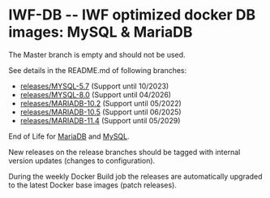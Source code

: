 IWF-DB -- IWF optimized docker DB images: MySQL & MariaDB
=========================================================

The Master branch is empty and should not be used.

See details in the README.md of following branches:

- [releases/MYSQL-5.7](https://github.com/iwf-web/docker-db/tree/releases/MYSQL-5.7) (Support until 10/2023)
- [releases/MYSQL-8.0](https://github.com/iwf-web/docker-db/tree/releases/MYSQL-8.0) (Support until 04/2026)
- [releases/MARIADB-10.2](https://github.com/iwf-web/docker-db/tree/releases/MARIADB-10.2) (Support until 05/2022)
- [releases/MARIADB-10.5](https://github.com/iwf-web/docker-db/tree/releases/MARIADB-10.5) (Support until 06/2025)
- [releases/MARIADB-11.4](https://github.com/iwf-web/docker-db/tree/releases/MARIADB-11.4) (Support until 05/2029)

End of Life for [MariaDB](https://endoflife.date/mariadb) and [MySQL](https://endoflife.date/mysql).

New releases on the release branches should be tagged with internal version updates (changes to configuration).

During the weekly Docker Build job the releases are automatically upgraded to the latest Docker base images (patch releases).
